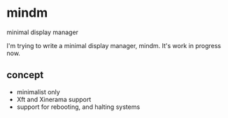 # mindm
minimal display manager

I'm trying to write a minimal display manager, mindm.
It's work in progress now.

## concept
* minimalist only
* Xft and Xinerama support
* support for rebooting, and halting systems
